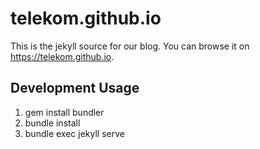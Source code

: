 # telekom.github.io

This is the jekyll source for our blog. You can browse it on https://telekom.github.io.

## Development Usage
1. gem install bundler
2. bundle install
3. bundle exec jekyll serve
